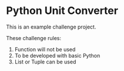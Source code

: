 # Python Unit Converter

This is an example challenge project.

These challenge rules:

1. Function will not be used
2. To be developed with basic Python
3. List or Tuple can be used
